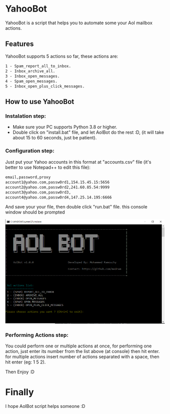 # YahooBot
YahooBot is a script that helps you to automate some your Aol mailbox actions.

## Features
YahooBot supports 5 actions so far, these actions are:
```
1 - Spam_report_all_to_inbox.
2 - Inbox_archive_all.
3 - Inbox_open_messages.
4 - Spam_open_messages.
5 - Inbox_open_plus_click_messages.
```

## How to use YahooBot
### Instalation step:
- Make sure your PC supports Python 3.8 or higher.
- Double click on "install.bat" file, and let AolBot do the rest :D, (it will take about 15 to 60 seconds, just be patient).

### Configuration step:
Just put your Yahoo accounts in this format at "accounts.csv" file (it's better to use Notepad++ to edit this file):
```
email,password,proxy
account1@yahoo.com,passw0rd1,154.15.45.15:5656
account2@yahoo.com,passw0rd2,241.60.85.54:9999
account3@yahoo.com,passw0rd3,
account4@yahoo.com,passw0rd4,147.25.14.195:6666
```

And save your your file, then double click "run.bat" file.
this console window should be prompted

![](https://raw.githubusercontent.com/medram/AolBot/master/wiki/imgs/1.png)

### Performing Actions step:
You could perform one or multiple actions at once,
for performing one action, just enter its number from the list above (at console) then hit enter.
for multiple actions insert number of actions separated with a space, then hit enter (eg: 1 5 2).

Then Enjoy :D

# Finally
I hope AolBot script helps someone :D